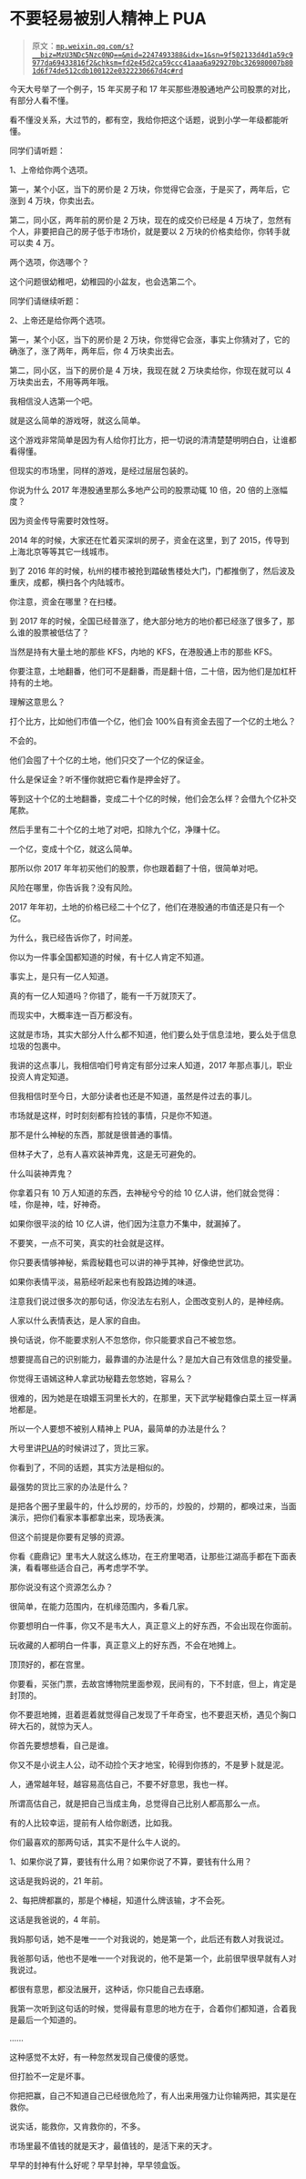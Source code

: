 # 不要轻易被别人精神上 PUA

> 原文：[`mp.weixin.qq.com/s?__biz=MzU3NDc5Nzc0NQ==&mid=2247493388&idx=1&sn=9f502133d4d1a59c9977da69433816f2&chksm=fd2e45d2ca59ccc41aaa6a929270bc326980007b801d6f74de512cdb100122e0322230667d4c#rd`](http://mp.weixin.qq.com/s?__biz=MzU3NDc5Nzc0NQ==&mid=2247493388&idx=1&sn=9f502133d4d1a59c9977da69433816f2&chksm=fd2e45d2ca59ccc41aaa6a929270bc326980007b801d6f74de512cdb100122e0322230667d4c#rd)

今天大号举了一个例子，15 年买房子和 17 年买那些港股通地产公司股票的对比，有部分人看不懂。 

看不懂没关系，大过节的，都有空，我给你把这个话题，说到小学一年级都能听懂。 

同学们请听题： 

1、上帝给你两个选项。 

第一，某个小区，当下的房价是 2 万块，你觉得它会涨，于是买了，两年后，它涨到 4 万块，你卖出去。

第二，同小区，两年前的房价是 2 万块，现在的成交价已经是 4 万块了，忽然有个人，非要把自己的房子低于市场价，就是要以 2 万块的价格卖给你，你转手就可以卖 4 万。

两个选项，你选哪个？

这个问题很幼稚吧，幼稚园的小盆友，也会选第二个。 

同学们请继续听题：

2、上帝还是给你两个选项。 

第一，某个小区，当下的房价是 2 万块，你觉得它会涨，事实上你猜对了，它的确涨了，涨了两年，两年后，你 4 万块卖出去。

第二，同小区，当下的房价是 4 万块，我现在就 2 万块卖给你，你现在就可以 4 万块卖出去，不用等两年哦。

我相信没人选第一个吧。 

就是这么简单的游戏呀，就这么简单。 

这个游戏非常简单是因为有人给你打比方，把一切说的清清楚楚明明白白，让谁都看得懂。 

但现实的市场里，同样的游戏，是经过层层包装的。

你说为什么 2017 年港股通里那么多地产公司的股票动辄 10 倍，20 倍的上涨幅度？ 

因为资金传导需要时效性呀。 

2014 年的时候，大家还在忙着买深圳的房子，资金在这里，到了 2015，传导到上海北京等等其它一线城市。 

到了 2016 年的时候，杭州的楼市被抢到踏破售楼处大门，门都推倒了，然后波及重庆，成都，横扫各个内陆城市。

你注意，资金在哪里？在扫楼。 

到 2017 年的时候，全国已经普涨了，绝大部分地方的地价都已经涨了很多了，那么谁的股票被低估了？

当然是持有大量土地的那些 KFS，内地的 KFS，在港股通上市的那些 KFS。

你要注意，土地翻番，他们可不是翻番，而是翻十倍，二十倍，因为他们是加杠杆持有的土地。 

理解这意思么？ 

打个比方，比如他们市值一个亿，他们会 100%自有资金去囤了一个亿的土地么？

不会的。

他们会囤了十个亿的土地，他们只交了一个亿的保证金。

什么是保证金？听不懂你就把它看作是押金好了。

等到这十个亿的土地翻番，变成二十个亿的时候，他们会怎么样？会借九个亿补交尾款。

然后手里有二十个亿的土地了对吧，扣除九个亿，净赚十亿。 

一个亿，变成十个亿，就这么简单。

那所以你 2017 年年初买他们的股票，你也跟着翻了十倍，很简单对吧。

风险在哪里，你告诉我？没有风险。

2017 年年初，土地的价格已经二十个亿了，他们在港股通的市值还是只有一个亿。

为什么，我已经告诉你了，时间差。

你以为一件事全国都知道的时候，有十亿人肯定不知道。

事实上，是只有一亿人知道。

真的有一亿人知道吗？你错了，能有一千万就顶天了。

而现实中，大概率连一百万都没有。

这就是市场，其实大部分人什么都不知道，他们要么处于信息洼地，要么处于信息垃圾的包裹中。

我讲的这点事儿，我相信咱们号肯定有部分过来人知道，2017 年那点事儿，职业投资人肯定知道。

但我相信时至今日，大部分读者也还是不知道，虽然是件过去的事儿。

市场就是这样，时时刻刻都有捡钱的事情，只是你不知道。

那不是什么神秘的东西，那就是很普通的事情。

但林子大了，总有人喜欢装神弄鬼，这是无可避免的。

什么叫装神弄鬼？

你拿着只有 10 万人知道的东西，去神秘兮兮的给 10 亿人讲，他们就会觉得：哇，你是神，哇，好神奇。

如果你很平淡的给 10 亿人讲，他们因为注意力不集中，就漏掉了。

不要笑，一点不可笑，真实的社会就是这样。

你只要表情够神秘，紫霞秘籍也可以讲的神乎其神，好像绝世武功。

如果你表情平淡，易筋经听起来也有股路边摊的味道。

注意我们说过很多次的那句话，你没法左右别人，企图改变别人的，是神经病。

人家以什么表情表达，是人家的自由。

换句话说，你不能要求别人不忽悠你，你只能要求自己不被忽悠。

想要提高自己的识别能力，最靠谱的办法是什么？是加大自己有效信息的接受量。

你觉得王语嫣这种人拿武功秘籍去忽悠她，容易么？

很难的，因为她是在琅嬛玉洞里长大的，在那里，天下武学秘籍像白菜土豆一样满地都是。

所以一个人要想不被别人精神上 PUA，最简单的办法是什么？

大号里讲[PUA](https://mp.weixin.qq.com/s?__biz=MzU0MjYwNDU2Mw==&mid=2247492569&idx=1&sn=7199d382295e633d6b42e19ce05364fc&chksm=fb1a8fa5cc6d06b30371dde546e0f17e0a98e71c9ccbb60cc8d2cf73fe5b07c16ab80f7f8f8f&token=881043956&lang=zh_CN&scene=21#wechat_redirect)的时候讲过了，货比三家。

你看到了，不同的话题，其实方法是相似的。

最强势的货比三家的办法是什么？

是把各个圈子里最牛的，什么炒房的，炒币的，炒股的，炒期的，都唤过来，当面演示，把你们看家本事都拿出来，现场表演。

但这个前提是你要有足够的资源。

你看《鹿鼎记》里韦大人就这么练功，在王府里喝酒，让那些江湖高手都在下面表演，看看哪些适合自己，再考虑学不学。 

那你说没有这个资源怎么办？ 

很简单，在能力范围内，在机缘范围内，多看几家。

你要想明白一件事，你又不是韦大人，真正意义上的好东西，不会出现在你面前。 

玩收藏的人都明白一件事，真正意义上的好东西，不会在地摊上。 

顶顶好的，都在宫里。 

你要看，买张门票，去故宫博物院里面参观，民间有的，下不封底，但上，肯定是封顶的。 

你不要逛地摊，逛着逛着就觉得自己发现了千年奇宝，也不要逛天桥，遇见个胸口碎大石的，就惊为天人。 

你首先要想想看，自己是谁。

你又不是小说主人公，动不动捡个天才地宝，轮得到你拣的，不是萝卜就是泥。 

人，通常越年轻，越容易高估自己，不要不好意思，我也一样。

所谓高估自己，就是把自己当成主角，总觉得自己比别人都高那么一点。 

有的人比较幸运，提前有人给你剧透，比如我。 

你们最喜欢的那两句话，其实不是什么牛人说的。 

1、如果你说了算，要钱有什么用？如果你说了不算，要钱有什么用？

这话是我妈说的，21 年前。

2、每把牌都赢的，那是个棒槌，知道什么牌该输，才不会死。 

这话是我爸说的，4 年前。

我妈那句话，她不是唯一一个对我说的，她是第一个，此后还有数人对我说过。

我爸那句话，他也不是唯一一个对我说的，他不是第一个，此前很早很早就有人对我说过。

都很有意思，都没法展开，这种话，你只能自己去琢磨。 

我第一次听到这句话的时候，觉得最有意思的地方在于，合着你们都知道，合着我是最后一个知道的。 

......

这种感觉不太好，有一种忽然发现自己傻傻的感觉。

但打脸不一定是坏事。

你把把赢，自己不知道自己已经很危险了，有人出来用强力让你输两把，其实是在救你。

说实话，能救你，又肯救你的，不多。 

市场里最不值钱的就是天才，最值钱的，是活下来的天才。

早早的封神有什么好呢？早早封神，早早领盒饭。

<mp-qa class="js_uneditable custom_select_card qa_iframe" data-pluginname="insertquestion" data-id="1547009405248978945" data-bizuin="MzU3NDc5Nzc0NQ==" data-title="留言区"></mp-qa>